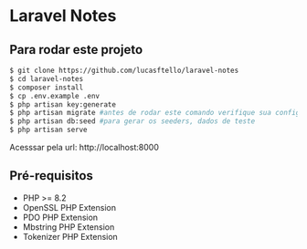 # Laravel Notes


## Para rodar este projeto
```bash
$ git clone https://github.com/lucasftello/laravel-notes
$ cd laravel-notes
$ composer install
$ cp .env.example .env
$ php artisan key:generate
$ php artisan migrate #antes de rodar este comando verifique sua configuracao com banco em .env
$ php artisan db:seed #para gerar os seeders, dados de teste
$ php artisan serve
```
Acesssar pela url: http://localhost:8000

## Pré-requisitos
- PHP >= 8.2
- OpenSSL PHP Extension
- PDO PHP Extension
- Mbstring PHP Extension
- Tokenizer PHP Extension
